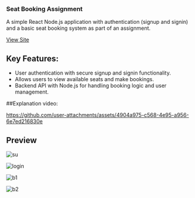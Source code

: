 ### Seat Booking Assignment

A simple React Node.js application with authentication (signup and signin) and a basic seat booking system as part of an assignment.

[View Site](https://seat-booking-fe.onrender.com/)


## Key Features:

- User authentication with secure signup and signin functionality.
- Allows users to view available seats and make bookings.
- Backend API with Node.js for handling booking logic and user management.

##Explanation video: 




https://github.com/user-attachments/assets/4904a975-c568-4e95-a956-6e7ed216830e



## Preview

![su](https://github.com/user-attachments/assets/1d7ee829-ddb9-4b08-8091-285d08d48d9c)


![login](https://github.com/user-attachments/assets/c8d6c02f-3b16-4795-a8d2-18205510148d)


![b1](https://github.com/user-attachments/assets/b85f2bd9-8c38-4911-860e-de59928836fc)



![b2](https://github.com/user-attachments/assets/71fcfd9f-b293-4e12-bbe6-ee6779359663)
